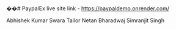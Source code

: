 ��#   P a y p a l E x 
live site link - https://paypaldemo.onrender.com/

Abhishek Kumar 
Swara Tailor
Netan Bharadwaj
Simranjit Singh
 
 
